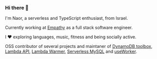 ### Hi there 👋

I'm Naor, a serverless and TypeScript enthusiast, from Israel.

Currently working at [Empathy](https://www.empathy.com/) as a full stack software engineer.

I ❤️ exploring languages, music, fitness and being socially active.

OSS contributor of several projects and maintaner of [DynamoDB toolbox](https://www.npmjs.com/package/dynamodb-toolbox), [Lambda API](https://www.npmjs.com/package/lambda-api), [Lambda Warmer](https://www.npmjs.com/package/lambda-warmer), [Serverless MySQL](https://www.npmjs.com/package/serverless-mysql) and [useWorker](https://github.com/alewin/useWorker).

